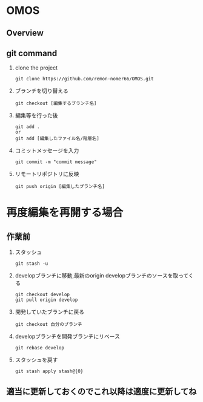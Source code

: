 # OMOS

## Overview
## git command

1. clone the project
    ```shell
    git clone https://github.com/remon-nomer66/OMOS.git
    ```
2. ブランチを切り替える
    ```shell
    git checkout [編集するブランチ名]
    ```

3. 編集等を行った後
    ```shell
    git add . 
    or
    git add [編集したファイル名/階層名] 
    ```

4. コミットメッセージを入力
    ```shell
    git commit -m "commit message"
    ```

5.  リモートリポジトリに反映
    ```
    git push origin [編集したブランチ名]
    ```

# 再度編集を再開する場合
## 作業前
1. スタッシュ
    ```shell
    git stash -u
    ```
2. developブランチに移動,最新のorigin developブランチのソースを取ってくる
    ```shell
    git checkout develop
    git pull origin develop
    ```
3. 開発していたブランチに戻る
    ```shell
    git checkout 自分のブランチ
    ```
4. developブランチを開発ブランチにリベース
     ```shell
    git rebase develop
    ```
5. スタッシュを戻す
    ```shell
    git stash apply stash@{0}
    ```

## 適当に更新しておくのでこれ以降は適度に更新してね

